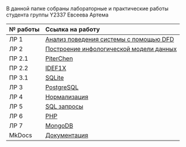 В данной папке собраны лабораторные и практические работы студента группы Y2337 Евсеева Артема

| № работы | Ссылка на работу |
|:-----|:--------|
|ЛР 1|[Анализ поведения системы с помощью DFD](./Lab1)|
|ЛР 2|[Построение инфологической модели данных](./Lab2/NewspaperService_idef1x.erwin)|
|ПР 2.1|[PiterChen](./Pr2/Pr2.1_PiterChen.pdf)|
|ПР 2.2|[IDEF1X](./Pr2/Pr2.2_idef1x.pdf)|
|ПР 3.1|[SQLite](./Pr3)|
|ЛР 3|[PostgreSQL](./Lab3)|
|ЛР 4|[Нормализация](./Lab4)|
|ЛР 5|[SQL запросы](./Lab3)|
|ЛР 6|[PHP](./Lab6)|
|ЛР 7|[MongoDB](./Lab7)|
|MkDocs|[Документация](https://evseevartem26.github.io/ITMO_FSPO_DataBases_2020-2021/)|